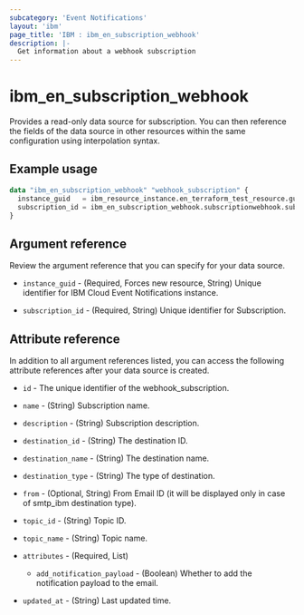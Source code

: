 ```yaml
---
subcategory: 'Event Notifications'
layout: 'ibm'
page_title: 'IBM : ibm_en_subscription_webhook'
description: |-
  Get information about a webhook subscription
---
```


# ibm_en_subscription_webhook

Provides a read-only data source for subscription. You can then reference the fields of the data source in other resources within the same configuration using interpolation syntax.

## Example usage

```terraform
data "ibm_en_subscription_webhook" "webhook_subscription" {
  instance_guid   = ibm_resource_instance.en_terraform_test_resource.guid
  subscription_id = ibm_en_subscription_webhook.subscriptionwebhook.subscription_id
}
```

## Argument reference

Review the argument reference that you can specify for your data source.

- `instance_guid` - (Required, Forces new resource, String) Unique identifier for IBM Cloud Event Notifications instance.

- `subscription_id` - (Required, String) Unique identifier for Subscription.

## Attribute reference

In addition to all argument references listed, you can access the following attribute references after your data source is created.

- `id` - The unique identifier of the webhook_subscription.

- `name` - (String) Subscription name.

- `description` - (String) Subscription description.

- `destination_id` - (String) The destination ID.

- `destination_name` - (String) The destination name.

- `destination_type` - (String) The type of destination.

- `from` - (Optional, String) From Email ID (it will be displayed only in case of smtp_ibm destination type).

- `topic_id` - (String) Topic ID.

- `topic_name` - (String) Topic name.

- `attributes` - (Required, List)

  - `add_notification_payload` - (Boolean) Whether to add the notification payload to the email.

- `updated_at` - (String) Last updated time.
